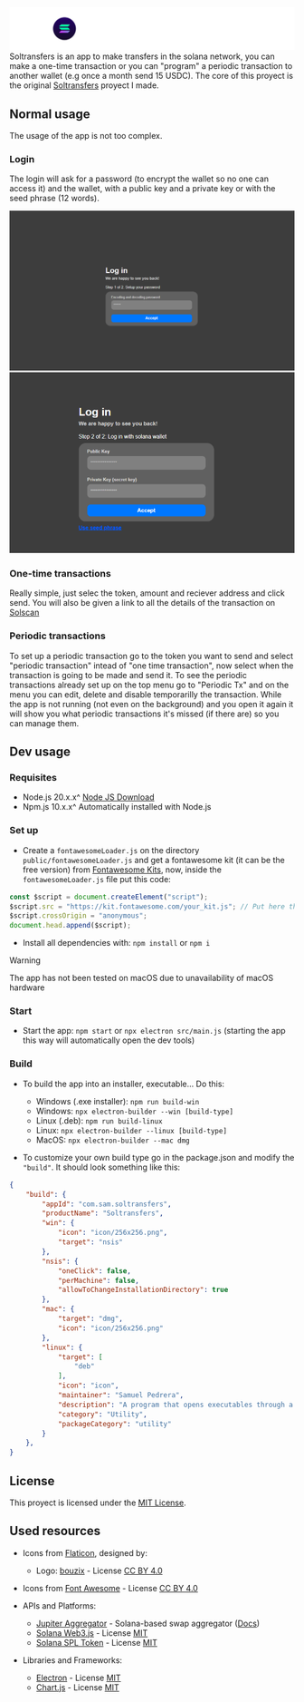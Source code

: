 ![Soltransfers UI](./icon/horizontal.png)
Soltransfers is an app to make transfers in the solana network, you can make a one-time transaction or you can "program" a periodic transaction to another wallet (e.g once a month send 15 USDC).
The core of this proyect is the original [Soltransfers](https://github.com/ProcapYT/soltransfers) proyect I made.

## Normal usage
The usage of the app is not too complex.

### Login
The login will ask for a password (to encrypt the wallet so no one can access it) and the wallet, with a public key and a private key or with the seed phrase (12 words).

![Login](./images/login1.png)
![Login](./images/login2.png)

### One-time transactions
Really simple, just selec the token, amount and reciever address and click send. You will also be given a link to all the details of the transaction on [Solscan](https://solscan.io)

### Periodic transactions
To set up a periodic transaction go to the token you want to send and select "periodic transaction" intead of "one time transaction", now select when the transaction is going to be made and send it.
To see the periodic transactions already set up on the top menu go to "Periodic Tx" and on the menu you can edit, delete and disable temporarilly the transaction.
While the app is not running (not even on the background) and you open it again it will show you what periodic transactions it's missed (if there are) so you can manage them.

## Dev usage

### Requisites
- Node.js 20.x.x^ [Node JS Download](https://nodejs.org/en/download)
- Npm.js 10.x.x^ Automatically installed with Node.js

### Set up
- Create a `fontawesomeLoader.js` on the directory `public/fontawesomeLoader.js` and get a fontawesome kit (it can be the free version) from [Fontawesome Kits](https://fontawesome.com/kits), now, inside the `fontawesomeLoader.js` file put this code:
```js
const $script = document.createElement("script");
$script.src = "https://kit.fontawesome.com/your_kit.js"; // Put here the link to the js file
$script.crossOrigin = "anonymous";
document.head.append($script);
```

- Install all dependencies with: `npm install` or `npm i`

> [!WARNING]
> The app has not been tested on macOS due to unavailability of macOS hardware

### Start
- Start the app: `npm start` or `npx electron src/main.js` (starting the app this way will automatically open the dev tools)

### Build
- To build the app into an installer, executable... Do this:
    - Windows (.exe installer): `npm run build-win`
    - Windows: `npx electron-builder --win [build-type]`
    - Linux (.deb): `npm run build-linux`
    - Linux: `npx electron-builder --linux [build-type]`
    - MacOS: `npx electron-builder --mac dmg`

- To customize your own build type go in the package.json and modify the `"build"`. It should look something like this:
```json
{
    "build": {
        "appId": "com.sam.soltransfers",
        "productName": "Soltransfers",
        "win": {
            "icon": "icon/256x256.png",
            "target": "nsis"
        },
        "nsis": {
            "oneClick": false,
            "perMachine": false,
            "allowToChangeInstallationDirectory": true
        },
        "mac": {
            "target": "dmg",
            "icon": "icon/256x256.png"
        },
        "linux": {
            "target": [
                "deb"
            ],
            "icon": "icon",
            "maintainer": "Samuel Pedrera",
            "description": "A program that opens executables through a GUI",
            "category": "Utility",
            "packageCategory": "utility"
        }
    },
}
```

## License
This proyect is licensed under the [MIT License](LICENSE).

## Used resources
- Icons from [Flaticon](https://flaticon.com), designed by:
    - Logo: [bouzix](https://www.flaticon.com/authors/bouzix) - License [CC BY 4.0](https://creativecommons.org/licenses/by/4.0/)

- Icons from [Font Awesome](https://fontawesome.com) - License [CC BY 4.0](https://creativecommons.org/licenses/by/4.0/)

- APIs and Platforms:
    - [Jupiter Aggregator](https://jup.ag) - Solana-based swap aggregator ([Docs](https://station.jup.ag))
    - [Solana Web3.js](https://github.com/solana-labs/solana-web3.js) - License [MIT](https://github.com/solana-labs/solana-web3.js/blob/master/LICENSE)
    - [Solana SPL Token](https://github.com/solana-labs/solana-program-library/tree/master/token/js) - License [MIT](https://github.com/solana-labs/solana-program-library/blob/master/LICENSE)

- Libraries and Frameworks:
    - [Electron](https://www.electronjs.org/) - License [MIT](https://github.com/electron/electron/blob/main/LICENSE)
    - [Chart.js](https://www.chartjs.org/) - License [MIT](https://github.com/chartjs/Chart.js/blob/master/LICENSE.md)
